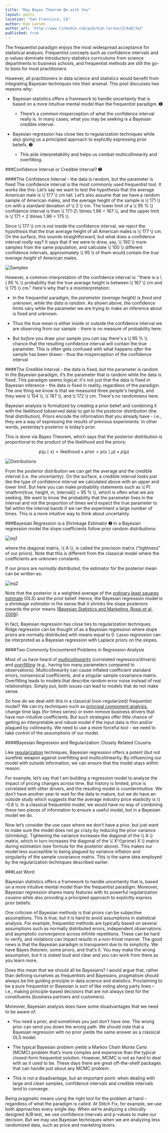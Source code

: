 ```yaml
---
title: "May Bayes Theorem Be with You"
layout: posts
location: "San Francisco, CA"
author: Kim Larsen
author_url: 'http://www.linkedin.com/pub/kim-larsen/3/4a0/3a2'
published: true
---
```


The frequentist paradigm enjoys the most widespread acceptance for
statistical analysis. Frequentist concepts such as confidence intervals
and p-values dominate introductory statistics curriculums from science
departments to business schools, and frequentist methods are still the
go-to tools for most practitioners.

However, all practitioners in data science and statistics would benefit
from integrating Bayesian techniques into their arsenal. This post
discusses two reasons why:

-   Bayesian statistics offers a framework to handle uncertainty
    that is based on a more intuitive mental model than the
    frequentist paradigm. ➊

    -   There’s a common misperception of what the confidence interval
        really is. In many cases, what you may be seeking is a
        Bayesian credible interval.

-   Bayesian regression has close ties to regularization
    techniques while also giving us a principled approach to
    explicitly expressing prior beliefs. ➋

    -   This aids interpretability and helps us combat multicollinearity
        and overfitting.

###Confidence Interval or Credible Interval? ➊

####The Confidence Interval - the data is random, but the parameter is fixed
The confidence interval is the most commonly used frequentist tool. It
works like this: Let’s say we want to test the hypothesis that the
average American male is \\( 177 \\) cm tall. Let’s also assume that we have a
random sample of American males, and the average height of the sample is
\\( 171 \\) cm with a standard deviation of \\( 2 \\) cm. The lower limit of a \\( 95 \% \\)
confidence interval is then  \\( 171-2\ \times 1.96 = 167 \\), and the upper limit is
\\( 171 + 2 \times 1.96 = 175 \\).

Since \\( 177 \\) cm is not inside the confidence interval, we reject the
hypothesis that the true average height of all American males is \\( 177 \\) cm.
On the surface, this sounds straightforward, but what does a confidence
interval *really* say? It says that if we were to draw, say, \\( 100 \\) more
samples from the same population, and calculate \\( 100 \\) different confidence
intervals, approximately \\( 95 \\) of them would contain the *true average
height* of American males.

![Samples](/assets/images/blog/samples.png)

However, a common interpretation of the confidence interval is: "there
is a \\( 95 \% \\) probability that the true average height is between \\( 167 \\) cm and
\\( 175 \\) cm." Here's why that's a misinterpretation:

-   In the frequentist paradigm, the *parameter (average height) is
    fixed and unknown*, *while the data is random*. As shown above,
    the confidence limits vary while the parameter we are trying to
    make an inference about is fixed and unknown.

-   Thus the true mean is either inside or outside the confidence
    interval we are observing from our sample - there is no measure of
    probability here.

-   But *before* you draw your sample you *can* say there's a \\( 95 \% \\) chance
    that the resulting confidence interval will contain the true
    parameter. This is often gets confused with what happens *after*
    the sample has been drawn - thus the misperception of the
    confidence interval

####The Credible Interval - the data is fixed, but the parameter is random
In the Bayesian paradigm, it’s the parameter that is random while the
data is fixed. This paradigm seems logical: it's not just that the data
is fixed in Bayesian inference - the data is fixed in reality,
regardless of the paradigm. The one thing we know is that we measured
three people's heights, and they were \\( 154 \\), \\( 187 \\), and \\( 172 \\) cm. There's no
randomness here.

Bayesian analysis is formalized by creating a prior belief and combining
it with the likelihood (observed data) to get to the *posterior
distribution* (the final distribution). Priors encode the information
that you already have - i.e., they are a way of expressing the results
of previous experiments. In other words, yesterday’s posterior is
today’s prior.

This is done via Bayes Theorem, which says that the posterior
distribution is proportional to the product of the likelihood and the
priors:

$$ p(\mu \mid x) \propto \mathrm{likelihood} \times \mathrm{prior} = p(x \mid \mu) \times p(\mu) $$

![Distributions](/assets/images/blog/dists.png)

From the posterior distribution we can get the average and the credible
interval (i.e. the uncertainty). On the surface, a credible interval
looks just like the type of confidence interval we calculated above with
an upper and lower limit. But here you can make probability statements
such as \\( P( \mathrm{true\, height\, in\, interval}) = 95 \% \\), which is often what we are
seeking. We want to know the probability that the parameter lives in the
interval and not the proportion of times we'd expect the true parameter
to fall within the interval bands if we ran the experiment a large
number of times. This is a more intuitive way to think about
uncertainty.

###Bayesian Regression is a Shrinkage Estimator ➋
In a Bayesian regression model the slope coefficients follow prior
random distributions:

![eq1](/assets/images/blog/eq1.png)

where the diagonal matrix, \\( A \\), is called the precision matrix
(“tightness” of our priors). Note that this is different from the
classical model where the coefficients are unknown constants.

If our priors are *normally distributed*, the estimator for the
posterior mean can be written as:

![eq2](/assets/images/blog/eq2.png)

Note that the posterior is a weighted average of the [ordinary least
squares
estimate](http://en.wikipedia.org/wiki/Ordinary_least_squares)
(OLS) and the prior belief. Hence, the Bayesian regression model is a
*shrinkage estimator* in the sense that it shrinks the slope posteriors
towards the prior means ([Bayesian Statistics and Marketing, Rossi et al, 2006](http://www.perossi.org/home/bsm-1)).

In fact, Bayesian regression has close ties to regularization
techniques. Ridge regression can be thought of as a Bayesian regression
where slope priors are normally distributed with means equal to 0. Lasso
regression can be interpreted as a Bayesian regression with Laplace
priors on the slopes.

####Two Commonly Encountered Problems in Regression Analysis

Most of us have heard of [*multicollinearity*](http://en.wikipedia.org/wiki/Multicollinearity) (correlated
regressors/drivers) and [*overfitting*](http://en.wikipedia.org/wiki/Overfitting) (e.g., having too many parameters
compared to observations). Multicollinearity can cause inflated
coefficient standard errors, nonsensical coefficients, and a singular
sample covariance matrix. Overfitting leads to models that describe
random error noise instead of real relationships. Simply put, both
issues can lead to models that do not make sense.

So how do we deal with this in a classical (non-regularized) frequentist
model? We can try techniques such as [principal component analysis](http://en.wikipedia.org/wiki/Principal_component_analysis), change time lags (for times
series) or even remove business drivers that have non-intuitive
coefficients. But such strategies offer little chance of getting an
interpretable and robust model if the input data is thin and/or plagued
by collinearity. We need to use a more forceful tool - we need to take
control of the assumptions of our model.

####Bayesian Regression and Regularization: Closely Related Cousins

Like [regularization](http://en.wikipedia.org/wiki/Regularization_(mathematics)) techniques, Bayesian regression offers a potent (but
not surefire) weapon against overfitting and multicollinearity. By
influencing our model with outside information, we can ensure that the
model stays within reason.

For example, let’s say that I am building a regression model to analyze
the impact of pricing changes across time. But history is limited, price
is correlated with other drivers, and the resulting model is
counterintuitive. We don’t have another year to wait for the data to
mature, but we do have an outside study which suggests that the average
industry price elasticity is \\( -0.8 \\). In a classical frequentist model, we
would have no way of combining these two pieces of information to ensure
a useful model, but in a Bayesian model we do.

Now let’s consider the use case where we don’t have a prior, but just
want to make sure the model does not go crazy by reducing the prior
variance (shrinking). Tightening the variance increases the diagonal of
the \\( A \\) matrix, which in turn increases the diagonal of the \\( X^{\prime} X \\)
matrix during estimation (see formula for the posterior above). This
makes our model less susceptible to being plagued by variance inflation
and singularity of the sample covariance matrix. This is the same idea
employed by the regularization techniques described earlier.

###Last Word

Bayesian statistics offers a framework to handle uncertainty that is,
based on a more intuitive mental model than the frequentist paradigm.
Moreover, Bayesian regression shares many features with its powerful
regularization cousins while also providing a principled approach to
explicitly express prior beliefs.

One criticism of Bayesian methods is that priors can be subjective
assumptions. This is true, but it is hard to avoid assumptions in
statistical analysis. For example, frequentist methods are typically
based on several assumptions such as normally distributed errors,
independent observations and asymptotic convergence across infinite
repetitions. These can be hard to verify, and violations can impact
results in a non-trivial manner. The good news is that the Bayesian
paradigm is transparent due to its simplicity. We have Bayes theorem,
some priors, and that’s it. You may make the wrong assumption, but it is
stated loud and clear and you can work from there as you learn more.

Does this mean that we should all be Bayesians? I would argue that,
rather than defining ourselves as frequentists and Bayesians, pragmatism
should always be the guiding principle in data science and statistics.
Proclaiming to be a pure frequentist or Bayesian is sort of like voting
along party lines – i.e., making principle-based decisions that are not
always best for the constituents (business partners and customers).

Moreover, Bayesian analysis does have some disadvantages that we need to
be aware of:

-   You need a prior, and sometimes you just don’t have one. The wrong
    prior can send you down the wrong path. We should note that a
    Bayesian regression with no prior yields the same answer as a
    classical OLS model.

-   The typical Bayesian problem yields a Markov Chain Monte Carlo
    (MCMC) problem that’s more complex and expensive than the typical
    closed-form frequentist solution. However, MCMC is not as hard to
    deal with as it used to be. These days there are great
    off-the-shelf packages that can handle just about any MCMC
    problem.

-   This is not a disadvantage, but an important point: when dealing
    with large and clean samples, confidence intervals and credible
    intervals tend to converge.

Being pragmatic means using the right tool for the problem at hand -
regardless of what the paradigm is called. At Stitch Fix, for example,
we use both approaches every single day. When we’re analyzing a
clinically designed A/B test, we use confidence intervals and p-values
to make our decision. But we may use Bayesian techniques when we are
analyzing less randomized data, such as price and marketing levers.
